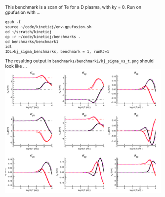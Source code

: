 This benchmark is a scan of Te for a D plasma, with ky = 0. Run on gpufusion with ...
```
qsub -I
source ~/code/kineticj/env-gpufusion.sh
cd ~/scratch/kineticj
cp -r ~/code/kineticj/benchmarks .
cd benchmarks/benchmark1
idl
IDL>kj_sigma_benchmarks, benchmark = 1, runKJ=1
```
The resulting output in `benchmarks/benchmark1/kj_sigma_vs_t.png` should look like ...
![result](kj_sigma_vs_t.png)
